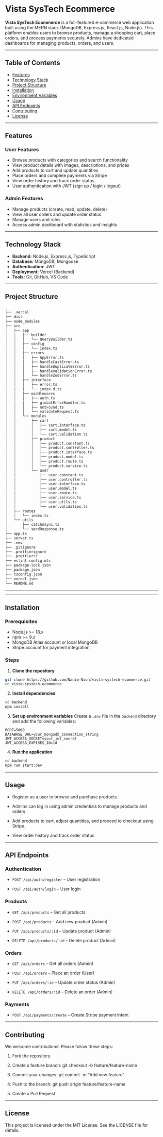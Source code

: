 # Vista SysTech Ecommerce

**Vista SysTech Ecommerce** is a full-featured e-commerce web application built using the MERN stack (MongoDB, Express.js, React.js, Node.js). This platform enables users to browse products, manage a shopping cart, place orders, and process payments securely. Admins have dedicated dashboards for managing products, orders, and users.

---

## Table of Contents

- [Features](#features)
- [Technology Stack](#technology-stack)
- [Project Structure](#project-structure)
- [Installation](#installation)
- [Environment Variables](#environment-variables)
- [Usage](#usage)
- [API Endpoints](#api-endpoints)
- [Contributing](#contributing)
- [License](#license)

---

## Features

### User Features

- Browse products with categories and search functionality
- View product details with images, descriptions, and prices
- Add products to cart and update quantities
- Place orders and complete payments via Stripe
- View order history and track order status
- User authentication with JWT (sign up / login / logout)

### Admin Features

- Manage products (create, read, update, delete)
- View all user orders and update order status
- Manage users and roles
- Access admin dashboard with statistics and insights

---

## Technology Stack

- **Backend:** Node.js, Express.js, TypeScript
- **Database:** MongoDB, Mongoose
- **Authentication:** JWT
- **Deployment:** Vercel (Backend)
- **Tools:** Git, GitHub, VS Code

---

## Project Structure

```bash
.
├── .vercel
├── dist
├── node_modules
├── src
│   ├── app
│   │   ├── builder
│   │   │   └── QueryBuilder.ts
│   │   ├── config
│   │   │   └── index.ts
│   │   ├── errors
│   │   │   ├── AppError.ts
│   │   │   ├── handleCastError.ts
│   │   │   ├── handleDuplicateError.ts
│   │   │   ├── handleValidationError.ts
│   │   │   └── handleZodError.ts
│   │   ├── interface
│   │   │   ├── error.ts
│   │   │   └── index.d.ts
│   │   ├── middlewares
│   │   │   ├── auth.ts
│   │   │   ├── globalErrorHandler.ts
│   │   │   ├── notFound.ts
│   │   │   └── validateRequest.ts
│   │   └── modules
│   │       ├── cart
│   │       │   ├── cart.interface.ts
│   │       │   ├── cart.model.ts
│   │       │   └── cart.validation.ts
│   │       ├── product
│   │       │   ├── product.constant.ts
│   │       │   ├── product.controller.ts
│   │       │   ├── product.interface.ts
│   │       │   ├── product.model.ts
│   │       │   ├── product.route.ts
│   │       │   └── product.service.ts
│   │       └── user
│   │           ├── user.constant.ts
│   │           ├── user.controller.ts
│   │           ├── user.interface.ts
│   │           ├── user.model.ts
│   │           ├── user.route.ts
│   │           ├── user.service.ts
│   │           ├── user.utils.ts
│   │           └── user.validation.ts
│   ├── routes
│   │   └── index.ts
│   └── utils
│       ├── catchAsync.ts
│       └── sendResponse.ts
├── app.ts
├── server.ts
├── .env
├── .gitignore
├── .prettierignore
├── .prettierrc
├── eslint.config.mts
├── package-lock.json
├── package.json
├── tsconfig.json
├── vercel.json
└── README.md
```

---


---

## Installation

### Prerequisites
- Node.js >= 18.x
- npm >= 9.x
- MongoDB Atlas account or local MongoDB
- Stripe account for payment integration

### Steps

1. **Clone the repository**
```bash
git clone https://github.com/Nadim-Nion/vista-systech-ecommerce.git
cd vista-systech-ecommerce
```

2. **Install dependencies**
```bash
cd backend
npm install
```
3. **Set up environment variables**
Create a `.env` file in the `backend` directory and add the following variables:
```env      
PORT=5000
DATABASE_URL=your_mongodb_connection_string
JWT_ACCESS_SECRET=your_jwt_secret
JWT_ACCESS_EXPIRES_IN=1d
```

4. **Run the application**
```bash 
cd backend
npm run start:dev
```
----

##  Usage

- Register as a user to browse and purchase products.

- Admins can log in using admin credentials to manage products and orders.

- Add products to cart, adjust quantities, and proceed to checkout using Stripe.

- View order history and track order status.

---

## API Endpoints

### Authentication

- `POST /api/auth/register` – User registration

- `POST /api/auth/login` – User login

### Products

- `GET /api/products` – Get all products

- `POST /api/products` – Add new product (Admin)

- `PUT /api/products/:id` – Update product (Admin)

- `DELETE /api/products/:id` – Delete product (Admin)

### Orders

- `GET /api/orders` – Get all orders (Admin)

- `POST /api/orders` – Place an order (User)

- `PUT /api/orders/:id` – Update order status (Admin)

- `DELETE /api/orders/:id` – Delete an order (Admin)

### Payments

- `POST /api/payments/create` – Create Stripe payment intent

---

## Contributing

We welcome contributions! Please follow these steps:

1. Fork the repository

2. Create a feature branch: git checkout -b feature/feature-name

3. Commit your changes: git commit -m "Add new feature"

4. Push to the branch: git push origin feature/feature-name

5. Create a Pull Request

---

## License

This project is licensed under the MIT License. See the LICENSE
 file for details.
